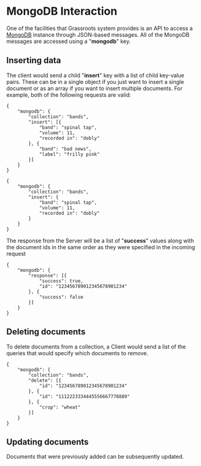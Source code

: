 ﻿# MongoDB Interaction

One of the facilities that Grassroots system provides is an API to access a [MongoDB](https://www.mongodb.org/) instance through JSON-based messages. All of the MongoDB messages are accessed using a "**mongodb**" key. 


## Inserting data

The client would send a child "**insert**" key with a list of child key-value pairs. These can be in a single object if you just want to insert a single document or as an array if you want to insert multiple documents. For example, both of the following requests are valid:

~~~{.json}
{
	"mongodb": {
		"collection": "bands",
		"insert": [{
			"band": "spinal tap",
			"volume": 11,
			"recorded in": "dobly"		
		}, {
			"band": "bad news",
			"label": "frilly pink"
		}]	
	}
}
~~~

~~~{.json}
{
	"mongodb": {
		"collection": "bands",
		"insert": {
			"band": "spinal tap",
			"volume": 11,
			"recorded in": "dobly"		
		}
	}
}
~~~

The response from the Server will be a list of "**success**" values along with the document ids in the same order as they were specified in the incoming request 

~~~{.json}
{
	"mongodb": {
		"response": [{
			"success": true,
			"id": "123456789012345678901234"
		}, {
			"success": false
		}]
	}
}
~~~

## Deleting documents

To delete documents from a collection, a Client would send a list of the queries that would specify which documents to remove.

~~~{.json}
{
	"mongodb": {
		"collection": "bands",
		"delete": [{
			"id": "123456789012345678901234"
		}, {
			"id": "1112223334445556667778889"
		}, {
			"crop": "wheat"
		}]
	}
}
~~~

## Updating documents

Documents that were previously added can be subsequently updated.
